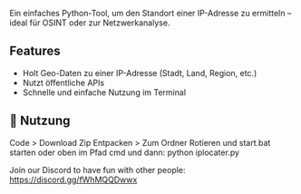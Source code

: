 Ein einfaches Python-Tool, um den Standort einer IP-Adresse zu ermitteln – ideal für OSINT oder zur Netzwerkanalyse.

## Features

- Holt Geo-Daten zu einer IP-Adresse (Stadt, Land, Region, etc.)
- Nutzt öffentliche APIs
- Schnelle und einfache Nutzung im Terminal

## 🚀 Nutzung

Code > Download Zip
Entpacken > Zum Ordner Rotieren und start.bat starten oder oben im Pfad cmd und dann:
python iplocater.py

Join our Discord to have fun with other people: https://discord.gg/fWhMQQDwwx